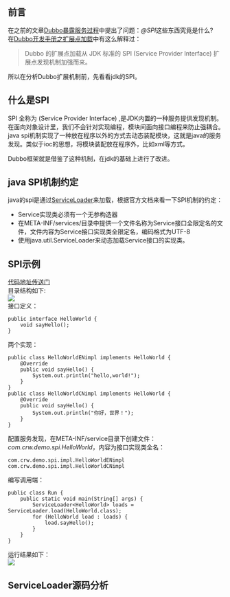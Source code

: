 ## 前言
在之前的文章[Dubbo暴露服务过程]()中提出了问题：*@SPI*这些东西究竟是什么?  
在[Dubbo开发手册之扩展点加载](http://dubbo.apache.org/books/dubbo-dev-book/SPI.html)中有这么解释过：
> Dubbo 的扩展点加载从 JDK 标准的 SPI (Service Provider Interface) 扩展点发现机制加强而来。

所以在分析Dubbo扩展机制前，先看看jdk的SPI。

## 什么是SPI
SPI 全称为 (Service Provider Interface) ,是JDK内置的一种服务提供发现机制。
在面向对象设计里，我们不会针对实现编程，模块间面向接口编程来防止强耦合。java spi机制实现了一种放在程序以外的方式去动态装配模块，这就是java的服务发现。类似于ioc的思想，将模块装配放在程序外，比如xml等方式。

Dubbo框架就是借鉴了这种机制，在jdk的基础上进行了改进。

## java SPI机制约定
java的spi是通过[ServiceLoader](https://docs.oracle.com/javase/8/docs/api/java/util/ServiceLoader.html)来加载，根据官方文档来看一下SPI机制的约定：
- Service实现类必须有一个无参构造器
- 在META-INF/services/目录中提供一个文件名称为Service接口全限定名的文件，文件内容为Service接口实现类全限定名，编码格式为UTF-8
- 使用java.util.ServiceLoader来动态加载Service接口的实现类。
 

## SPI示例
[代码地址传送门](https://github.com/crrrrrw/java-spi-demo)  
目录结构如下:  
![](http://ww1.sinaimg.cn/large/87faef88ly1fr6nptfm2aj20ig0cqgml.jpg)  
接口定义：
```
public interface HelloWorld {
    void sayHello();
}
```
两个实现：
```
public class HelloWorldENimpl implements HelloWorld {
    @Override
    public void sayHello() {
        System.out.println("hello,world!");
    }
}
public class HelloWorldCNimpl implements HelloWorld {
    @Override
    public void sayHello() {
        System.out.println("你好，世界！");
    }
}
```
配置服务发现，在META-INF/service目录下创建文件：*com.crw.demo.spi.HelloWorld*，内容为接口实现类全名：
```
com.crw.demo.spi.impl.HelloWorldENimpl
com.crw.demo.spi.impl.HelloWorldCNimpl
```
编写调用端：
```
public class Run {
    public static void main(String[] args) {
        ServiceLoader<HelloWorld> loads = ServiceLoader.load(HelloWorld.class);
        for (HelloWorld load : loads) {
            load.sayHello();
        }
    }
}
```
运行结果如下：  
![](http://ww1.sinaimg.cn/large/87faef88ly1fr6n9im7d1j20kq060aam.jpg)  

## ServiceLoader源码分析


